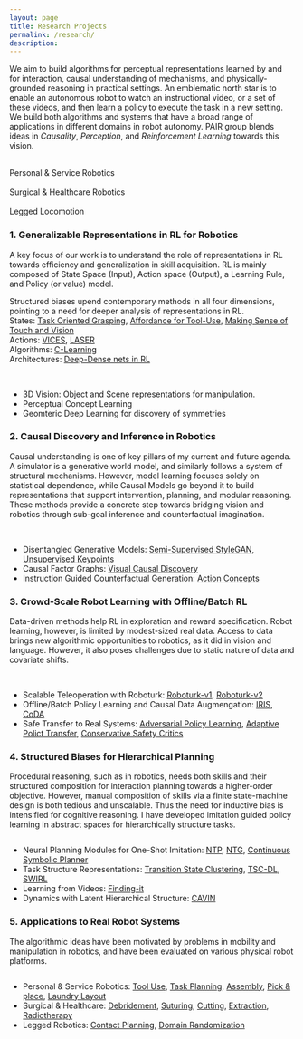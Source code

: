 ```yaml
---
layout: page
title: Research Projects
permalink: /research/
description: 
---
```


We aim to build algorithms for perceptual representations learned by and for interaction, causal understanding of mechanisms, and physically-grounded reasoning in practical settings. An emblematic north star is to enable an autonomous robot to watch an instructional video, or a set of these videos, and then learn a policy to execute the task in a new setting. We build both algorithms and systems that have a broad range of applications in different domains in robot autonomy.
PAIR group blends ideas in *Causality*, *Perception*, and *Reinforcement Learning* towards this vision.


<div class="img_row">
    <!-- <img class="col one left" src="{{ site.baseurl }}/assets/img/res-ntp_robust.gif" alt="" title="NTP"/> -->
    <img class="col one left" src="{{ site.baseurl }}/assets/img/res-planning_robot1-small.gif" alt="" title="NTP"/>
    <img class="col one left" src="{{ site.baseurl }}/assets/img/res-cavin.gif" alt="" title="CAVIN"/>
    <img class="col one left" src="{{ site.baseurl }}/assets/img/res-multimodal-test.gif" alt="" title="example image"/>
</div>
<div class="col three caption">
    Personal & Service Robotics
</div>

<div class="img_row">
    <img class="col one left" src="{{ site.baseurl }}/assets/img/res-cutting.gif" alt="" title="Cutting"/>
    <img class="col one left" src="{{ site.baseurl }}/assets/img/res-suturing.gif" alt="" title="Suturing"/>    
    <img class="col one left" src="{{ site.baseurl }}/assets/img/res-acubot.gif" alt="" title="Acubot"/>
</div>
<div class="col three caption">
    Surgical & Healthcare Robotics
</div>

<div class="img_row">
    <img class="col one left" src="{{ site.baseurl }}/assets/img/res-laikago-skateboard.gif" alt="" title="robot-skateboard"/>
    <img class="col one left" src="{{ site.baseurl }}/assets/img/res-laikago-dr.gif" alt="" title="Domain Randomization"/>
    <img class="col one left" src="{{ site.baseurl }}/assets/img/res-laikago-kick.gif" alt="" title="example image"/>
</div>
<div class="col three caption">
    Legged Locomotion
</div>


### 1. Generalizable Representations in RL for Robotics

A key focus of our work is to understand the role of representations in RL towards efficiency and generalization in skill acquisition. RL is mainly composed of State Space (Input), Action space (Output), a Learning Rule, and Policy (or value) model. 


Structured biases upend contemporary methods in all four dimensions, pointing to a need for deeper analysis of representations in RL.  
States: [Task Oriented Grasping](https://sites.google.com/view/task-oriented-grasp), [Affordance for Tool-Use](https://sites.google.com/view/task-oriented-grasp), [Making Sense of Touch and Vision](https://sites.google.com/view/visionandtouch)  
Actions: [VICES](https://arxiv.org/abs/1906.08880), [LASER](https://www.pair.toronto.edu/laser)  
Algorithms: [C-Learning](https://arxiv.org/abs/2011.12363)  
Architectures: [Deep-Dense nets in RL](https://sites.google.com/view/d2rl/home)  

<div class="img_row">
    <img class="col one left" src="{{ site.baseurl }}/assets/img/res-tog.png" style="object-fit: contain;" alt="" title="example image"/>
    <img class="col one left" src="{{ site.baseurl }}/assets/img/res-laser-intro.jpg" style="object-fit: contain;" alt="" title="example image"/>
    <img class="col one left" src="{{ site.baseurl }}/assets/img/res-clearning.gif" style="object-fit: contain;" alt="" title="example image"/>
</div>

- 3D Vision: Object and Scene representations for manipulation.
- Perceptual Concept Learning
- Geomteric Deep Learning for discovery of symmetries


### 2. Causal Discovery and Inference in Robotics

Causal understanding is one of key pillars of my current and future agenda. A simulator is a generative world model, and similarly follows a system of structural mechanisms. However, model learning focuses solely on statistical dependence, while Causal Models go beyond it to build representations that support intervention, planning, and modular reasoning. These methods provide a concrete step towards bridging vision and robotics through sub-goal inference and counterfactual imagination. 

<div class="img_row">
    <img class="col two left" src="{{ site.baseurl }}/assets/img/res-vcdn.gif" style="object-fit: contain;"  alt="" title="example image"/>
    <img class="col one left" src="{{ site.baseurl }}/assets/img/res-acgn.gif" alt="" title="example image"/>
</div>

- Disentangled Generative Models: [Semi-Supervised StyleGAN](https://sites.google.com/nvidia.com/semi-stylegan), [Unsupervised Keypoints](https://github.com/NVIDIA/UnsupervisedLandmarkLearning)
- Causal Factor Graphs: [Visual Causal Discovery](https://yunzhuli.github.io/V-CDN/) 
- Instruction Guided Counterfactual Generation: [Action Concepts](https://iclr-acgn.github.io/ACGN/)


### 3. Crowd-Scale Robot Learning with Offline/Batch RL

Data-driven methods help RL in exploration and reward specification. Robot learning, however, is limited by modest-sized real data. 
Access to data brings new algorithmic opportunities to robotics, as it did in vision and language. However, it also poses challenges due to static nature of data and covariate shifts. 

<div class="img_row">
    <img class="col one left" src="{{ site.baseurl }}/assets/img/res-rt-alps.gif"  alt="" title="example image"/>
    <img class="col one left" src="{{ site.baseurl }}/assets/img/res-roboturk.png" style="object-fit: contain;" alt="" title="Roboturk"/>
    <img class="col one left" src="{{ site.baseurl }}/assets/img/res-coda.png" style="object-fit: contain;" alt="" title="example image"/>    
</div>

- Scalable Teleoperation with Roboturk: [Roboturk-v1](http://roboturk.stanford.edu/), [Roboturk-v2](https://roboturk.stanford.edu/realrobotdataset#tasks)
- Offline/Batch Policy Learning and Causal Data Augmengation: [IRIS](https://sites.google.com/stanford.edu/iris/), [CoDA](https://arxiv.org/abs/2007.02863)
- Safe Transfer to Real Systems: [Adversarial Policy Learning](https://stanfordvl.github.io/ARPL/), [Adaptive Polict Transfer](https://arxiv.org/abs/1707.04674), [Conservative Safety Critics](https://sites.google.com/view/conservative-safety-critics/home)

### 4. Structured Biases for Hierarchical Planning

Procedural reasoning, such as in robotics, needs both skills and their structured composition for interaction planning towards a higher-order objective. 
However, manual composition of skills via a finite state-machine design is both tedious and unscalable. Thus the need for inductive bias is intensified for cognitive reasoning. I have developed imitation guided policy learning in abstract spaces for hierarchically structure tasks.

<div class="img_row">
    <img class="col three left" src="{{ site.baseurl }}/assets/img/res-ntp-small.gif" style="object-fit: contain;" alt="" title="Neural Task Programming"/>
    <!-- <img class="col one left" src="{{ site.baseurl }}/assets/img/res-finding-it.png" alt="" title="Finding It"/>     -->
</div>

- Neural Planning Modules for One-Shot Imitation: [NTP](https://stanfordvl.github.io/ntp/), [NTG](https://arxiv.org/abs/1807.03480), [Continuous Symbolic Planner](https://arxiv.org/abs/1908.06769)
- Task Structure Representations: [Transition State Clustering](https://www.youtube.com/watch?time_continue=2&v=L561cJh7DLE), [TSC-DL](http://berkeleyautomation.github.io/tsc-dl/), [SWIRL](https://animesh.garg.tech/assets/pdf/garg_swirl_ijrr18.pdf)
- Learning from Videos: [Finding-it](https://finding-it.github.io/)
- Dynamics with Latent Hierarchical Structure: [CAVIN](http://pair.stanford.edu/cavin/)

### 5. Applications to Real Robot Systems

The algorithmic ideas have been motivated by problems in mobility and manipulation in robotics, and have been evaluated on various physical robot platforms. 
<div class="img_row">
    <img class="col three left" src="{{ site.baseurl }}/assets/img/real-robots-garg.png" style="object-fit: contain;" alt="" title="Research Overview"/>
</div>

- Personal & Service Robotics: [Tool Use](https://sites.google.com/view/task-oriented-grasp), [Task Planning](https://www.youtube.com/watch?v=OdqJuvAHvGE), [Assembly](https://www.youtube.com/watch?v=NwMukXa8kys&feature=youtu.be), [Pick & place](https://ai.stanford.edu/mech-search/multistep), [Laundry Layout](https://roboturk.stanford.edu/realrobotdataset#tasks)
- Surgical & Healthcare: [Debridement](https://youtu.be/beVWB6NtAaA), [Suturing](https://youtu.be/z1ehShXFToc), [Cutting](https://youtu.be/l6gQg2VbGcc), [Extraction](https://www.youtube.com/watch?v=YiPq9t0tR3U), [Radiotherapy](https://www.youtube.com/watch?v=Kk_wHiu8nGg&feature=youtu.be)
- Legged Robotics: [Contact Planning](https://news.developer.nvidia.com/contact-adaptive-controller-locomotion), [Domain Randomization](https://www.pair.toronto.edu/understanding-dr)


<!-- 
My work can broadly be divided into topics as follows:

{% for project in site.projects %}

{% if project.redirect %}
<div class="project">
    <div class="thumbnail">
        <a href="{{ project.redirect }}" target="_blank">
        {% if project.img %}
        <img class="thumbnail" src="{{ project.img | prepend: site.baseurl | prepend: site.url }}"/>
        {% else %}
        <div class="thumbnail blankbox"></div>
        {% endif %}    
        <span>
            <h1>{{ project.title }}</h1>
            <br/>
            <p>{{ project.description }}</p>
        </span>
        </a>
    </div>
</div>
{% else %}

<div class="project ">
    <div class="thumbnail">
        <a href="{{ project.url | prepend: site.baseurl | prepend: site.url }}">
        {% if project.img %}
        <img class="thumbnail" src="{{ project.img | prepend: site.baseurl | prepend: site.url }}"/>
        {% else %}
        <div class="thumbnail blankbox"></div>
        {% endif %}    
        <span>
            <h1>{{ project.title }}</h1>
            <br/>
            <p>{{ project.description }}</p>
        </span>
        </a>
    </div>
</div>

{% endif %}

{% endfor %}
 -->